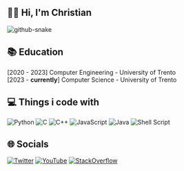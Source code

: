 ## 👋🏻 Hi, I'm Christian
<picture>
  <source media="(prefers-color-scheme: dark)" srcset="https://github.com/christiansassi/christiansassi/blob/output/github-contribution-grid-snake-dark.svg" />
  <source media="(prefers-color-scheme: light)" srcset="https://github.com/christiansassi/christiansassi/blob/output/github-contribution-grid-snake.svg" />
  <img alt="github-snake" src="github-snake.svg" />
</picture>

## 📚 Education

[2020 - 2023] Computer Engineering - University of Trento<br>
[2023 - <b>currently</b>] Computer Science - University of Trento

## 💻 Things i code with
![Python](https://img.shields.io/badge/python-3670A0?style=flat-square&logo=python&logoColor=ffdd54) 
![C](https://img.shields.io/badge/c-%2300599C.svg?style=flat-square&logo=c&logoColor=white) 
![C++](https://img.shields.io/badge/c++-%2300599C.svg?style=flat-square&logo=c%2B%2B&logoColor=white) 
![JavaScript](https://img.shields.io/badge/javascript-%23323330.svg?style=flat-square&logo=javascript&logoColor=%23F7DF1E) 
![Java](https://img.shields.io/badge/java-%23ED8B00.svg?style=flat-square&logo=java&logoColor=white) 
![Shell Script](https://img.shields.io/badge/shell_script-%23121011.svg?style=flat-square&logo=gnu-bash&logoColor=white)

## 🌐 Socials
[![Twitter](https://img.shields.io/badge/Twitter-%231DA1F2.svg?logo=Twitter&logoColor=white)](https://twitter.com/chri_sassi)
[![YouTube](https://img.shields.io/badge/YouTube-%23FF0000.svg?logo=YouTube&logoColor=white)](https://youtube.com/@sassichristian)
[![StackOverflow](https://img.shields.io/badge/stack%20overflow-FE7A16?logo=stack-overflow&logoColor=white)](https://stackoverflow.com/users/10678775/chri)
